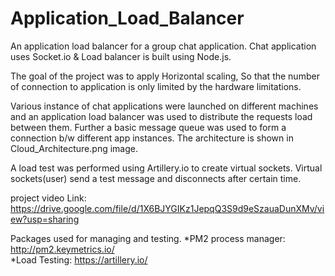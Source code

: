 # Application_Load_Balancer
An application load balancer for a group chat application. Chat application uses Socket.io & Load balancer is built using Node.js.

The goal of the project was to apply Horizontal scaling, So that the number of connection to application is only limited by the hardware limitations.

Various instance of chat applications were launched on different machines and an application load balancer was used to distribute the requests load between them. Further a basic message queue was used to form a connection b/w different app instances.
The architecture is shown in Cloud_Architecture.png image.


A load test was performed using Artillery.io to create virtual sockets. Virtual sockets(user) send a test message and disconnects after certain time.

project video Link:
https://drive.google.com/file/d/1X6BJYGIKz1JepqQ3S9d9eSzauaDunXMv/view?usp=sharing

Packages used for managing and testing.
*PM2 process manager:
  http://pm2.keymetrics.io/  
*Load Testing:
  https://artillery.io/
